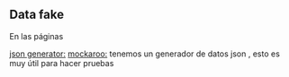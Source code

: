 ## Data fake

En las páginas 
 
[json generator:](https://www.jsongenerator.io/)
[mockaroo:](https://mockaroo.com/)
tenemos un generador de datos json , esto es muy útil para hacer pruebas
